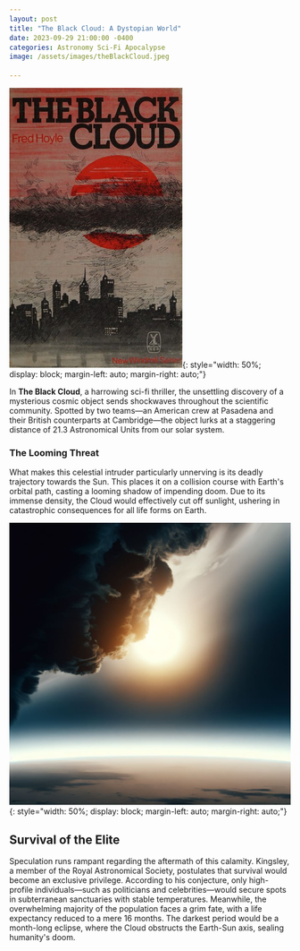 ```yaml
---
layout: post
title: "The Black Cloud: A Dystopian World"
date: 2023-09-29 21:00:00 -0400
categories: Astronomy Sci-Fi Apocalypse
image: /assets/images/theBlackCloud.jpeg

---
```


![The Black Cloud](/assets/images/theBlackCloud.jpeg){: style="width: 50%; display: block; margin-left: auto; margin-right: auto;"}

In **The Black Cloud**, a harrowing sci-fi thriller, the unsettling discovery of a mysterious cosmic object sends shockwaves throughout the scientific community. Spotted by two teams—an American crew at Pasadena and their British counterparts at Cambridge—the object lurks at a staggering distance of 21.3 Astronomical Units from our solar system. 

### The Looming Threat

What makes this celestial intruder particularly unnerving is its deadly trajectory towards the Sun. This places it on a collision course with Earth's orbital path, casting a looming shadow of impending doom. Due to its immense density, the Cloud would effectively cut off sunlight, ushering in catastrophic consequences for all life forms on Earth.

![Collision Course](/assets/images/collisionCourse.jpeg){: style="width: 50%; display: block; margin-left: auto; margin-right: auto;"}

## Survival of the Elite

Speculation runs rampant regarding the aftermath of this calamity. Kingsley, a member of the Royal Astronomical Society, postulates that survival would become an exclusive privilege. According to his conjecture, only high-profile individuals—such as politicians and celebrities—would secure spots in subterranean sanctuaries with stable temperatures. Meanwhile, the overwhelming majority of the population faces a grim fate, with a life expectancy reduced to a mere 16 months. The darkest period would be a month-long eclipse, where the Cloud obstructs the Earth-Sun axis, sealing humanity's doom.

